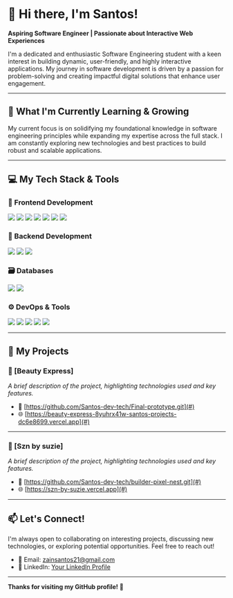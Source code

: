 # 👋 Hi there, I'm Santos!

**Aspiring Software Engineer | Passionate about Interactive Web Experiences**

I'm a dedicated and enthusiastic Software Engineering student with a keen interest in building dynamic, user-friendly, and highly interactive applications. My journey in software development is driven by a passion for problem-solving and creating impactful digital solutions that enhance user engagement.

---

## 🌱 What I'm Currently Learning & Growing

My current focus is on solidifying my foundational knowledge in software engineering principles while expanding my expertise across the full stack. I am constantly exploring new technologies and best practices to build robust and scalable applications.

---

## 💻 My Tech Stack & Tools

### 🚧 Frontend Development  
<p>
  <img src="https://img.shields.io/badge/HTML5-E34F26?logo=html5&logoColor=white&style=for-the-badge" />
  <img src="https://img.shields.io/badge/CSS3-1572B6?logo=css3&logoColor=white&style=for-the-badge" />
  <img src="https://img.shields.io/badge/JavaScript-F7DF1E?logo=javascript&logoColor=black&style=for-the-badge" />
  <img src="https://img.shields.io/badge/TypeScript-3178C6?logo=typescript&logoColor=white&style=for-the-badge" />
  <img src="https://img.shields.io/badge/React-61DAFB?logo=react&logoColor=black&style=for-the-badge" />
  <img src="https://img.shields.io/badge/Vite-646CFF?logo=vite&logoColor=white&style=for-the-badge" />
  <img src="https://img.shields.io/badge/Next.js-000000?logo=next.js&logoColor=white&style=for-the-badge" />
</p>

### 🧠 Backend Development  
<p>
  <img src="https://img.shields.io/badge/Python-3776AB?logo=python&logoColor=white&style=for-the-badge" />
  <img src="https://img.shields.io/badge/Flask-000000?logo=flask&logoColor=white&style=for-the-badge" />
  <img src="https://img.shields.io/badge/Django-092E20?logo=django&logoColor=white&style=for-the-badge" />
</p>

### 🗃️ Databases  
<p>
  <img src="https://img.shields.io/badge/PostgreSQL-4169E1?logo=postgresql&logoColor=white&style=for-the-badge" />
  <img src="https://img.shields.io/badge/Firebase-FFCA28?logo=firebase&logoColor=black&style=for-the-badge" />
</p>

### ⚙️ DevOps & Tools  
<p>
  <img src="https://img.shields.io/badge/Vercel-000000?logo=vercel&logoColor=white&style=for-the-badge" />
  <img src="https://img.shields.io/badge/Docker-2496ED?logo=docker&logoColor=white&style=for-the-badge" />
  <img src="https://img.shields.io/badge/Postman-FF6C37?logo=postman&logoColor=white&style=for-the-badge" />
  <img src="https://img.shields.io/badge/Git-F05032?logo=git&logoColor=white&style=for-the-badge" />
  <img src="https://img.shields.io/badge/GitHub-181717?logo=github&logoColor=white&style=for-the-badge" />
</p>

---

## 🚀 My Projects

### 🔹 [Beauty Express]
_A brief description of the project, highlighting technologies used and key features._

- 🔗 [https://github.com/Santos-dev-tech/Final-prototype.git](#)
- 🌐 [https://beauty-express-8yuhrx41w-santos-projects-dc6e8699.vercel.app](#)

---

### 🔹 [Szn by suzie]
_A brief description of the project, highlighting technologies used and key features._

- 🔗 [https://github.com/Santos-dev-tech/builder-pixel-nest.git](#)
- 🌐 [https://szn-by-suzie.vercel.app](#)
---

## 📫 Let's Connect!

I'm always open to collaborating on interesting projects, discussing new technologies, or exploring potential opportunities. Feel free to reach out!

- 📧 Email: [zainsantos21@gmail.com](mailto:zainsantos21@gmail.com)  
- 💼 LinkedIn: [Your LinkedIn Profile](zain.santos@student.moringaschool.com)

---

**Thanks for visiting my GitHub profile! 🚀**

